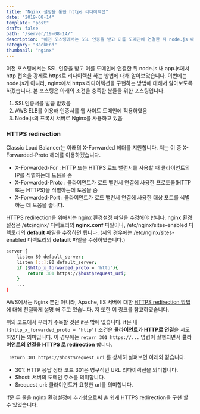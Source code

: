 ```yaml
---
title: "Nginx 설정을 통한 https 리다이렉션"
date: "2019-08-14"
template: "post"
draft: false
path: "/server/19-08-14/"
description: "이전 포스팅에서는 SSL 인증을 받고 이를 도메인에 연결한 뒤 node.js 내 app.js에서 http 접속을 강제로 https로 리다이렉션 하는 방법에 대해 알아보았습니다. 이번에는 nginx에서 https 리다이렉션을 구현하는 방법에 대해서 알아보도록 하겠습니다."
category: "BackEnd"
thumbnail: "nginx"
---
```


이전 포스팅에서는 SSL 인증을 받고 이를 도메인에 연결한 뒤 node.js 내 app.js에서 http 접속을 강제로 https로 리다이렉션 하는 방법에 대해 알아보았습니다. 이번에는 node.js가 아니라, nginx에서 https 리다이렉션을 구현하는 방법에 대해서 알아보도록 하겠습니다. 본 포스팅은 아래의 조건을 충족한 분들을 위한 포스팅입니다. 

1. SSL인증서를 발급 받았음
2. AWS ELB를 이용해 인증서를 웹 사이트 도메인에 적용하였음
3. Node.js의 프록시 서버로 Nginx를 사용하고 있음

### HTTPS redirection

 Classic Load Balancer는 아래의 X-Forwarded 헤더를 지원합니다. 저는 이 중 X-Forwarded-Proto 헤더를 이용하겠습니다.

- X-Forwarded-For : HTTP 또는 HTTPS 로드 밸런서를 사용할 때 클라이언트의 IP를 식별하는데 도움을 줌
- X-Forwarded-Proto : 클라이언트가 로드 밸런서 연결에 사용한 프로토콜(HTTP 또는 HTTPS)을 식별하는데 도움을 줌
- X-Forwarded-Port : 클라이언트가 로드 밸런서 연결에 사용한 대상 포트를 식별하는 데 도움을 줍니다.

 HTTPS redirection을 위해서는 nginx 환경설정 파일을 수정해야 합니다. nginx 환경설정은 /etc/nginx/ 디렉토리의 **nginx.conf**  파일이나, /etc/nginx/sites-enabled 디렉토리의 **default** 파일을 수정하면 됩니다. (저의 경우에는 /etc/nginx/sites-enabled 디렉토리의 **default** 파일을 수정하였습니다.)

```sh
server {
    listen 80 default_server;
    listen [::]:80 default_server;
    if ($http_x_forwarded_proto = 'http'){
        return 301 https://$host$request_uri;
    }
    ...    
}
```

 AWS에서는 Nginx 뿐만 아니라, Apache, IIS 서버에 대한 [HTTPS redirection 방법](https://aws.amazon.com/ko/premiumsupport/knowledge-center/redirect-http-https-elb/)에 대해 친절하게 설명 해 주고 있습니다. 저 또한 이 링크를 참고하였습니다.

 위의 코드에서 우리가 주목할 것은 if문 밖에 없습니다. if문 내 `($http_x_forwarded_proto = 'http')` 조건은 **클라이언트가 HTTP로 연결**을 시도하였다는 의미입니다. 이 경우에는 `return 301 https://...` 명령이 실행되면서 **클라이언트의 연결을 HTTPS 로 redirection** 합니다. 

` return 301 https://$host$request_uri` 를 상세히 살펴보면 아래와 같습니다.

- 301: HTTP 응답 상태 코드 301은 영구적인 URL 리다이렉션을 의미합니다. 
- $host: 서버의 도메인 주소를 의미합니다.
- $request_uri: 클라이언트가 요청한 url를 의미합니다.

 if문 두 줄을 nginx 환경설정에 추가함으로써 손 쉽게 HTTPS redirection을 구현 할 수 있었습니다.